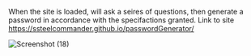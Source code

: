 When the site is loaded, will ask a seires of questions, then generate a password in accordance with the specifactions granted.
Link to site https://ssteelcommander.github.io/passwordGenerator/

![Screenshot (18)](https://user-images.githubusercontent.com/111436761/205617208-84b35108-9891-453d-80e7-7f4121eae939.png)
